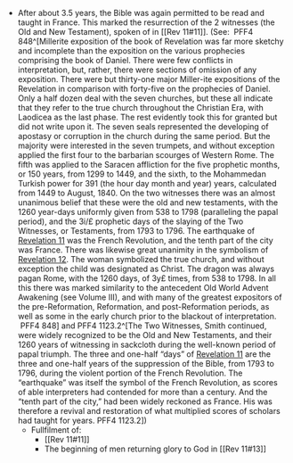 - After about 3.5 years, the Bible was again permitted to be read and taught in France. This marked the resurrection of the 2 witnesses (the Old and New Testament), spoken of in [[Rev 11#11]]. (See:  PFF4 848^[Millerite exposition of the book of Revelation was far more sketchy and incomplete than the exposition on the various prophecies comprising the book of Daniel. There were few conflicts in interpretation, but, rather, there were sections of omission of any exposition. There were but thirty-one major Miller-ite expositions of the Revelation in comparison with forty-five on the prophecies of Daniel. Only a half dozen deal with the seven churches, but these all indicate that they refer to the true church throughout the Christian Era, with Laodicea as the last phase. The rest evidently took this for granted but did not write upon it. The seven seals represented the developing of apostasy or corruption in the church during the same period. But the majority were interested in the seven trumpets, and without exception applied the first four to the barbarian scourges of Western Rome. The fifth was applied to the Saracen affliction for the five prophetic months, or 150 years, from 1299 to 1449, and the sixth, to the Mohammedan Turkish power for 391 (the hour day month and year) years, calculated from 1449 to August, 1840. On the two witnesses there was an almost unanimous belief that these were the old and new testaments, with the 1260 year-days uniformly given from 538 to 1798 (paralleling the papal period), and the 3i/£ prophetic days of the slaying of the Two Witnesses, or Testaments, from 1793 to 1796. The earthquake of [Revelation 11](1965.62993) was the French Revolution, and the tenth part of the city was France. There was likewise great unanimity in the symbolism of [Revelation 12](1965.63032). The woman symbolized the true church, and without exception the child was designated as Christ. The dragon was always pagan Rome, with the 1260 days, of 3y£ times, from 538 to 1798. In all this there was marked similarity to the antecedent Old World Advent Awakening (see Volume III), and with many of the greatest expositors of the pre-Reformation, Reformation, and post-Reformation periods, as well as some in the early church prior to the blackout of interpretation.  PFF4 848] and PFF4 1123.2^[The Two Witnesses, Smith continued, were widely recognized to be the Old and New Testaments, and their 1260 years of witnessing in sackcloth during the well-known period of papal triumph. The three and one-half “days” of [Revelation 11](1965.62993) are the three and one-half years of the suppression of the Bible, from 1793 to 1796, during the violent portion of the French Revolution. The “earthquake” was itself the symbol of the French Revolution, as scores of able interpreters had contended for more than a century. And the “tenth part of the city,” had been widely reckoned as France. His was therefore a revival and restoration of what multiplied scores of scholars had taught for years. PFF4 1123.2]) 
	- Fullfilment of:
		- [[Rev 11#11]]
		- The beginning of men returning glory to God in [[Rev 11#13]]